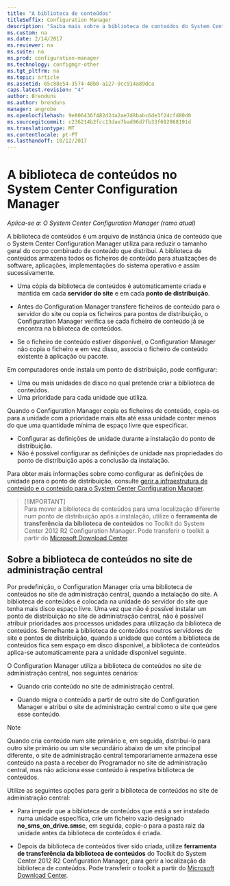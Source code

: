 ```yaml
---
title: "A biblioteca de conteúdos"
titleSuffix: Configuration Manager
description: "Saiba mais sobre a biblioteca de conteúdos do System Center Configuration Manager utiliza para reduzir o tamanho geral do conteúdo distribuído."
ms.custom: na
ms.date: 2/14/2017
ms.reviewer: na
ms.suite: na
ms.prod: configuration-manager
ms.technology: configmgr-other
ms.tgt_pltfrm: na
ms.topic: article
ms.assetid: 65c88e54-3574-48b0-a127-9cc914a89dca
caps.latest.revision: "4"
author: Brenduns
ms.author: brenduns
manager: angrobe
ms.openlocfilehash: 9e806436f482d2da2ae7d8babc6de3f24cfd80d0
ms.sourcegitcommit: c236214b2fcc13dae7bad96d7fb33f692868191d
ms.translationtype: MT
ms.contentlocale: pt-PT
ms.lasthandoff: 10/12/2017
---
```

# <a name="the-content-library-in-system-center-configuration-manager"></a>A biblioteca de conteúdos no System Center Configuration Manager

*Aplica-se a: O System Center Configuration Manager (ramo atual)*

A biblioteca de conteúdos é um arquivo de instância única de conteúdo que o System Center Configuration Manager utiliza para reduzir o tamanho geral do corpo combinado de conteúdo que distribui. A biblioteca de conteúdos armazena todos os ficheiros de conteúdo para atualizações de software, aplicações, implementações do sistema operativo e assim sucessivamente.

 - Uma cópia da biblioteca de conteúdos é automaticamente criada e mantida em cada **servidor do site** e em cada **ponto de distribuição**.

 - Antes do Configuration Manager transfere ficheiros de conteúdo para o servidor do site ou copia os ficheiros para pontos de distribuição, o Configuration Manager verifica se cada ficheiro de conteúdo já se encontra na biblioteca de conteúdos.
 - Se o ficheiro de conteúdo estiver disponível, o Configuration Manager não copia o ficheiro e em vez disso, associa o ficheiro de conteúdo existente à aplicação ou pacote.

Em computadores onde instala um ponto de distribuição, pode configurar:

- Uma ou mais unidades de disco no qual pretende criar a biblioteca de conteúdos.
- Uma prioridade para cada unidade que utiliza.

Quando o Configuration Manager copia os ficheiros de conteúdo, copia-os para a unidade com a prioridade mais alta até essa unidade conter menos do que uma quantidade mínima de espaço livre que especificar.
- Configurar as definições de unidade durante a instalação do ponto de distribuição.
- Não é possível configurar as definições de unidade nas propriedades do ponto de distribuição após a conclusão da instalação.


Para obter mais informações sobre como configurar as definições de unidade para o ponto de distribuição, consulte [gerir a infraestrutura de conteúdo e o conteúdo para o System Center Configuration Manager](../../../core/servers/deploy/configure/manage-content-and-content-infrastructure.md).  


>  [!IMPORTANT]  
>  Para mover a biblioteca de conteúdos para uma localização diferente num ponto de distribuição após a instalação, utilize o **ferramenta de transferência da biblioteca de conteúdos** no Toolkit do System Center 2012 R2 Configuration Manager. Pode transferir o toolkit a partir do [Microsoft Download Center](http://go.microsoft.com/fwlink/?LinkId=279566).  

## <a name="about-the-content-library-on-the-central-administration-site"></a>Sobre a biblioteca de conteúdos no site de administração central  
 Por predefinição, o Configuration Manager cria uma biblioteca de conteúdos no site de administração central, quando a instalação do site. A biblioteca de conteúdos é colocada na unidade do servidor do site que tenha mais disco espaço livre. Uma vez que não é possível instalar um ponto de distribuição no site de administração central, não é possível atribuir prioridades aos processos unidades para utilização da biblioteca de conteúdos. Semelhante à biblioteca de conteúdos noutros servidores de site e pontos de distribuição, quando a unidade que contém a biblioteca de conteúdos fica sem espaço em disco disponível, a biblioteca de conteúdos aplica-se automaticamente para a unidade disponível seguinte.  

 O Configuration Manager utiliza a biblioteca de conteúdos no site de administração central, nos seguintes cenários:  

-   Quando cria conteúdo no site de administração central.  

-   Quando migra o conteúdo a partir de outro site do Configuration Manager e atribui o site de administração central como o site que gere esse conteúdo.  

> [!NOTE]  
>  Quando cria conteúdo num site primário e, em seguida, distribui-lo para outro site primário ou um site secundário abaixo de um site principal diferente, o site de administração central temporariamente armazena esse conteúdo na pasta a receber do Programador no site de administração central, mas não adiciona esse conteúdo à respetiva biblioteca de conteúdos.  

 Utilize as seguintes opções para gerir a biblioteca de conteúdos no site de administração central:  

-   Para impedir que a biblioteca de conteúdos que está a ser instalado numa unidade específica, crie um ficheiro vazio designado **no_sms_on_drive.sms**e, em seguida, copie-o para a pasta raiz da unidade antes da biblioteca de conteúdos é criada.  

-   Depois da biblioteca de conteúdos tiver sido criada, utilize **ferramenta de transferência da biblioteca de conteúdos** do Toolkit do System Center 2012 R2 Configuration Manager, para gerir a localização da biblioteca de conteúdos. Pode transferir o toolkit a partir do [Microsoft Download Center](http://go.microsoft.com/fwlink/?LinkId=279566).  
